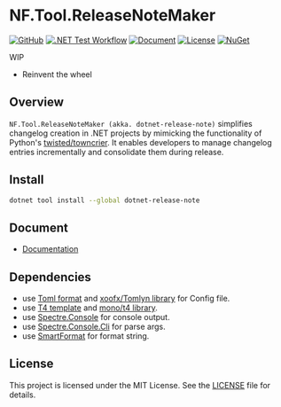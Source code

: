 # NF.Tool.ReleaseNoteMaker

[![GitHub](https://img.shields.io/badge/GitHub-%23121011.svg?logo=github&logoColor=white)](https://github.com/netpyoung/NF.Tool.ReleaseNoteMaker)
[![.NET Test Workflow](https://github.com/netpyoung/NF.Tool.ReleaseNoteMaker/actions/workflows/dotnet-test.yml/badge.svg)](https://github.com/netpyoung/NF.Tool.ReleaseNoteMaker/actions/workflows/dotnet-test.yml)
[![Document](https://img.shields.io/badge/document-docfx-blue)](https://netpyoung.github.io/NF.Tool.ReleaseNoteMaker/)
[![License](https://img.shields.io/badge/license-MIT-C06524)](https://github.com/netpyoung/NF.Tool.ReleaseNoteMaker/blob/main/LICENSE.md)
[![NuGet](https://img.shields.io/nuget/v/dotnet-release-note.svg?style=flat&label=NuGet%3A%20dotnet-release-note)](https://www.nuget.org/packages/dotnet-release-note/)

WIP

- Reinvent the wheel

## Overview

`NF.Tool.ReleaseNoteMaker (akka. dotnet-release-note)` simplifies changelog creation in .NET projects by mimicking the functionality of Python's [twisted/towncrier](https://github.com/twisted/towncrier).
It enables developers to manage changelog entries incrementally and consolidate them during release.

## Install

``` bash
dotnet tool install --global dotnet-release-note
```

## Document

- [Documentation](https://netpyoung.github.io/NF.Tool.ReleaseNoteMaker/docs/concept.html)

## Dependencies

- use [Toml format](https://toml.io/en/) and [xoofx/Tomlyn library](https://github.com/xoofx/Tomlyn) for Config file.
- use [T4 template](https://learn.microsoft.com/en-us/visualstudio/modeling/code-generation-and-t4-text-templates) and [mono/t4 library](https://github.com/mono/t4).
- use [Spectre.Console](https://spectreconsole.net/) for console output.
- use [Spectre.Console.Cli](https://spectreconsole.net/cli/) for parse args.
- use [SmartFormat](https://github.com/axuno/SmartFormat) for format string.

## License

This project is licensed under the MIT License. See the [LICENSE](https://github.com/netpyoung/NF.Tool.ReleaseNoteMaker/blob/main/LICENSE.md) file for details.

